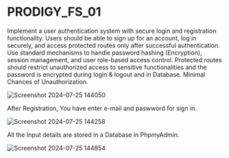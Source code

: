 # PRODIGY_FS_01

Implement a user authentication system with secure login and registration functionality. Users should be able to sign up for an account, log in securely, and access protected routes only after successful authentication. Use standard mechanisms to handle password hashing (Encryption), session management, and user role-based access control. Protected routes should restrict unauthorized access to sensitive functionalities and the password is encrypted during login & logout and in Database. Minimal Chances of Unauthorization.

![Screenshot 2024-07-25 144050](https://github.com/user-attachments/assets/2e541b17-905a-4506-bf5e-25fc11217e1a)

After Registration, You have enter e-mail and paswword for sign in.

![Screenshot 2024-07-25 144258](https://github.com/user-attachments/assets/8f4aefce-20ba-455c-a282-4b2ca381709a)

All the Input details are stored in a Database in PhpmyAdmin.

![Screenshot 2024-07-25 144854](https://github.com/user-attachments/assets/0822e34b-f3c5-4d27-bdb5-352174c1daa1)
